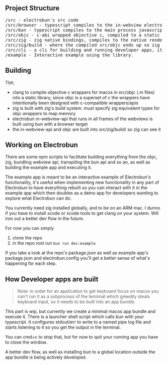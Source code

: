 ## Project Structure

<pre>
/src - electrobun's src code
/src/browser - typescript compiles to the in-webview electrobun javascript api
/src/bun - typescript compiles to the main process javascript api
/src/objc - c-abi wrapped objective c, compiled to a static lib
/src/zig - zig native bindings, compiles to the native renderer process. 
/src/zig/build - where the compiled src/objc ends up so zig can see it and embed it
/src/cli - a cli for building and running developer apps, it reads electrobun.config files
/example - Interactive example using the library. 
</pre>

## Building

Tldr;

- clang to compile objective c wrappers for macos in src/objc (.m files) into a static library, since objc is a superset of c the wrappers have intentionally been designed with c-compatible wrappers/apis
- zig is built with zig's build system. must specify zig equivalent types for objc wrappers to map memory
- electrobun in-webview-api that runs in all frames of the webviews is built using bun with a browser target
- the in-webview-api and objc are built into src/zig/build/ so zig can see it

## Working on Electrobun

There are some npm scripts to facilitate building everything from the objc, zig, bundling webview api, transpiling the bun api and so an, as well as building the example app and executing it.

The example app is meant to be an interactive example of Electrobun's functionality, it's useful when implementing new functionality in any part of Electrobun to have everything rebuilt so you can interact with it in the example app which then doubles as a demo app for developers wanting to explore what Electrobun can do.

You currently need zig installed globally, and to be on an ARM mac. I dunno if you have to install xcode or xcode tools to get clang on your system. Will iron out a better dev flow in the future.

For now you can simply

1. clone the repo
2. in the repo root run `bun run dev:example`

If you take a look at the repo's package.json as well as example app's package.json and electrobun.config you'll get a better sense of what's happening for each step.

## How Developer apps are built

> Note: in order for an application to get keyboard focus on macos you can't run it as a subprocess of the terminal which greedily steals keyboard input, so it needs to be built into an app bundle.

This part is wip, but currently we create a minimal macos app bundle and execute it. There is a launcher shell script which calls bun with your typescript. It configures stdout/err to write to a named pipe log file and starts listening to it so you get the output in the terminal.

You can cmd+c to stop that, but for now to quit your running app you have to close the window.

A better dev flow, as well as installing bun to a global location outside the app bundle is being actively developed.

